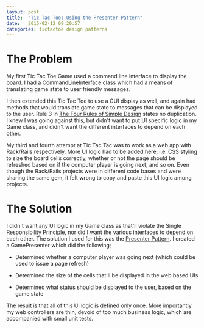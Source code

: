 ```yaml
---
layout: post
title:  "Tic Tac Toe: Using the Presenter Pattern"
date:   2015-02-12 09:20:57
categories: tictactoe design patterns
---
```

The Problem
=============
My first Tic Tac Toe Game used a command line interface to display the board. I had a CommandLineInterface class which had a means of translating game state to user friendly messages.

I then extended this Tic Tac Toe to use a GUI display as well, and again had methods that would translate game state to messages that can be displayed to the user. Rule 3 in [The Four Rules of Simple Design](http://c2.com/cgi/wiki?XpSimplicityRules) states no duplication. I knew I was going against this, but didn't want to put UI specific logic in my Game class, and didn't want the different interfaces to depend on each other.

My third and fourth attempt at Tic Tac Tac was to work as a web app with Rack/Rails respectively. More UI logic had to be added here, i.e. CSS styling to size the board cells correctly, whether or not the page should be refreshed based on if the computer player is going next, and so on. Even though the Rack/Rails projects were in different code bases and were sharing the same gem, it felt wrong to copy and paste this UI logic among projects.

The Solution
=========

I didn't want any UI logic in my Game class as that'll violate the Single Responsibility Principle, nor did I want the various interfaces to depend on each other. The solution I used for this was the [Presenter Pattern](http://en.wikipedia.org/wiki/Model%E2%80%93view%E2%80%93presenter). I created a GamePresenter which did the following;

- Determined whether a computer player was going next (which could be used to issue a page refresh)

- Determined the size of the cells that'll be displayed in the web based UIs

- Determined what status should be displayed to the user, based on the game state

The result is that all of this UI logic is defined only once. More importantly my web controllers are thin, devoid of too much business logic, which are accompanied with small unit tests.
